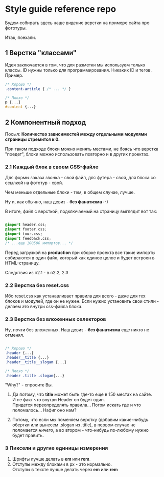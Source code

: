 # Style guide reference repo

Будем собирать здесь наше видение верстки на примере сайта про фототуры.

Итак, поехали.

## 1 Верстка "классами" 
 
Идея заключается в том, что для разметки мы используем только классы. ID нужны только для программирования.
Никаких ID и тегов. Пример.

```css
/* Хорошо */
.content-article { /* ... */ }

/* Плохо */
p {...}
#content {...}
```

## 2 Компонентный подход

Посыл: **Количество зависимостей между отдельными модулями страницы стремится к 0.**

При таком подходе блоки можно менять местами, не боясь что верстка "поедет", 
блоки можно использовать повторно и в других проектах.

### 2.1 Каждый блок в своем CSS-файле

Для формы заказа звонка - свой файл, для футера - свой, для блока со ссылкой на фототур - свой.

Чем меньше отдельные блоки - тем, в общем случае, лучше.

Ну и, как обычно, наш девиз - **без фанатизма** :-)

В итоге, файл с версткой, подключаемый на страницу выглядит вот так:

```css

@import header.css;
@import footer.css;
@import tour.css;
@import feedback.css;
/* ...еще 100500 импортов... */
```

Перед загрузкой на **production** при сборке проекта все такие импорты собираются в один файл, который как единое целое и будет встроен в HTML-страницу.

Следствия из п2.1 - в п2.2, 2.3

### 2.2 Верстка без reset.css

Ибо reset.css как устанавливает правила для всего - даже для тех блоков и модулей, где он не нужен.
Если нужно установить свои стили - делаем это внутри css-файла блока.

### 2.3 Верстка без вложенных селекторов

Ну, почти без вложенных. Наш девиз - **без фанатизма** еще никто не отменял.

```css

/* Хорошо */
.header {...}
.header__title {...}
.header__title__slogan {...}

/* Плохо */
.header .title .slogan{...}
```

"Why?" - спросите Вы. 

1. Да потому, что **title** может быть где-то еще в 150 местах на сайте.  
  И не факт что внутри Header он будет один.  
  Придется переопределять правила... Потом искать где и что поломалось... Нафиг оно нам? 

2. Потому, что если мы поменяем верстку (добавим какие-нибудь обертки или вынесем .slogan из .title), в первом случае
не поломается *ничего*, а во втором - что-нибудь по-любому нужно будет править.


### 3 Пиксели и другие единицы измерения

1. Шрифты лучше делать в **em** или **rem**.
2. Отступы между блоками в px - это нормально.  
   Отступы в тексте лучше делать через **em** или **rem**
